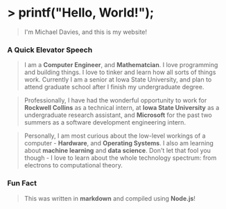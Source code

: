 # > printf("Hello, World!");

> I'm Michael Davies, and this is my website!

### A Quick Elevator Speech

> I am a **Computer Engineer**, and **Mathematcian**. I love programming and building things. I love to tinker and learn how all sorts of things work. Currently I am a senior at Iowa State University, and plan to attend graduate school after I finish my undergraduate degree.

> Professionally, I have had the wonderful opportunity to work for **Rockwell Collins** as a technical intern, at **Iowa State University** as a undergraduate research assistant, and **Microsoft** for the past two summers as a software development engineering intern. 

> Personally, I am most curious about the low-level workings of a computer - **Hardware**, and **Operating Systems**. I also am learning about **machine learning** and **data science**. Don't let that fool you though - I love to learn about the whole technology spectrum: from electrons to computational theory. 


### Fun Fact

> This was written in **markdown** and compiled using **Node.js**!